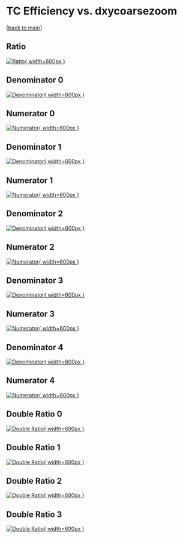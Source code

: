 # TC Efficiency vs. dxycoarsezoom

[[back to main](./)]



## Ratio

[![Ratio](../mtv/var/TC_base_13_1_eff_dxycoarsezoom.png){ width=600px }](../mtv/var/TC_base_13_1_eff_dxycoarsezoom.pdf)

## Denominator 0

[![Denominator](../mtv/den/TC_base_13_1_eff_dxycoarsezoom_den0.png){ width=600px }](../mtv/den/TC_base_13_1_eff_dxycoarsezoom_den0.pdf)

## Numerator 0

[![Numerator](../mtv/num/TC_base_13_1_eff_dxycoarsezoom_num0.png){ width=600px }](../mtv/num/TC_base_13_1_eff_dxycoarsezoom_num0.pdf)

## Denominator 1

[![Denominator](../mtv/den/TC_base_13_1_eff_dxycoarsezoom_den1.png){ width=600px }](../mtv/den/TC_base_13_1_eff_dxycoarsezoom_den1.pdf)

## Numerator 1

[![Numerator](../mtv/num/TC_base_13_1_eff_dxycoarsezoom_num1.png){ width=600px }](../mtv/num/TC_base_13_1_eff_dxycoarsezoom_num1.pdf)

## Denominator 2

[![Denominator](../mtv/den/TC_base_13_1_eff_dxycoarsezoom_den2.png){ width=600px }](../mtv/den/TC_base_13_1_eff_dxycoarsezoom_den2.pdf)

## Numerator 2

[![Numerator](../mtv/num/TC_base_13_1_eff_dxycoarsezoom_num2.png){ width=600px }](../mtv/num/TC_base_13_1_eff_dxycoarsezoom_num2.pdf)

## Denominator 3

[![Denominator](../mtv/den/TC_base_13_1_eff_dxycoarsezoom_den3.png){ width=600px }](../mtv/den/TC_base_13_1_eff_dxycoarsezoom_den3.pdf)

## Numerator 3

[![Numerator](../mtv/num/TC_base_13_1_eff_dxycoarsezoom_num3.png){ width=600px }](../mtv/num/TC_base_13_1_eff_dxycoarsezoom_num3.pdf)

## Denominator 4

[![Denominator](../mtv/den/TC_base_13_1_eff_dxycoarsezoom_den4.png){ width=600px }](../mtv/den/TC_base_13_1_eff_dxycoarsezoom_den4.pdf)

## Numerator 4

[![Numerator](../mtv/num/TC_base_13_1_eff_dxycoarsezoom_num4.png){ width=600px }](../mtv/num/TC_base_13_1_eff_dxycoarsezoom_num4.pdf)

## Double Ratio 0

[![Double Ratio](../mtv/ratio/TC_base_13_1_eff_dxycoarsezoom_ratio0.png){ width=600px }](../mtv/ratio/TC_base_13_1_eff_dxycoarsezoom_ratio0.pdf)

## Double Ratio 1

[![Double Ratio](../mtv/ratio/TC_base_13_1_eff_dxycoarsezoom_ratio1.png){ width=600px }](../mtv/ratio/TC_base_13_1_eff_dxycoarsezoom_ratio1.pdf)

## Double Ratio 2

[![Double Ratio](../mtv/ratio/TC_base_13_1_eff_dxycoarsezoom_ratio2.png){ width=600px }](../mtv/ratio/TC_base_13_1_eff_dxycoarsezoom_ratio2.pdf)

## Double Ratio 3

[![Double Ratio](../mtv/ratio/TC_base_13_1_eff_dxycoarsezoom_ratio3.png){ width=600px }](../mtv/ratio/TC_base_13_1_eff_dxycoarsezoom_ratio3.pdf)

